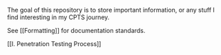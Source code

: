 The goal of this repository is to store important information, or any stuff I find interesting in my CPTS journey.

See [[Formatting]] for documentation standards.

[[I. Penetration Testing Process]]
